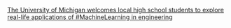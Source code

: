 [The University of Michigan welcomes local high school students to explore real-life applications of #MachineLearning in engineering](https://qi.tc/qi/112796)